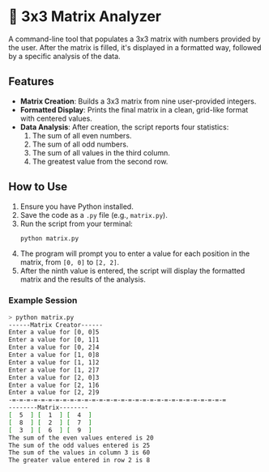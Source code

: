 # 🔢 3x3 Matrix Analyzer

A command-line tool that populates a 3x3 matrix with numbers provided by the user. After the matrix is filled, it's displayed in a formatted way, followed by a specific analysis of the data.

## Features

* **Matrix Creation**: Builds a 3x3 matrix from nine user-provided integers.
* **Formatted Display**: Prints the final matrix in a clean, grid-like format with centered values.
* **Data Analysis**: After creation, the script reports four statistics:
    1.  The sum of all even numbers.
    2.  The sum of all odd numbers.
    3.  The sum of all values in the third column.
    4.  The greatest value from the second row.

## How to Use

1.  Ensure you have Python installed.
2.  Save the code as a `.py` file (e.g., `matrix.py`).
3.  Run the script from your terminal:
    ```sh
    python matrix.py
    ```
4.  The program will prompt you to enter a value for each position in the matrix, from `[0, 0]` to `[2, 2]`.
5.  After the ninth value is entered, the script will display the formatted matrix and the results of the analysis.

### Example Session

```sh
> python matrix.py
------Matrix Creator------
Enter a value for [0, 0]5
Enter a value for [0, 1]1
Enter a value for [0, 2]4
Enter a value for [1, 0]8
Enter a value for [1, 1]2
Enter a value for [1, 2]7
Enter a value for [2, 0]3
Enter a value for [2, 1]6
Enter a value for [2, 2]9
-=-=-=-=-=-=-=-=-=-=-=-=-=-=-=-=-=-=-=-=-=-=-=-=-=-=-=-=-=-=
--------Matrix--------
[  5  ] [  1  ] [  4  ]
[  8  ] [  2  ] [  7  ]
[  3  ] [  6  ] [  9  ]
The sum of the even values ​​entered is 20
The sum of the odd values ​​entered is 25
The sum of the values ​​in column 3 is 60
The greater value entered in row 2 is 8
```

